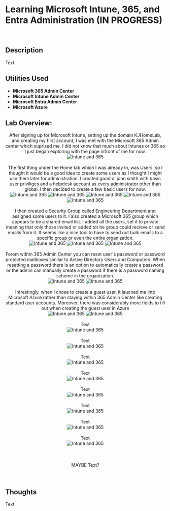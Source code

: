 <h1>Learning Microsoft Intune, 365, and Entra Administration (IN PROGRESS)</h1>

<br />
<h2>Description</h2>
Text

<h2>Utilities Used</h2>

- <b>Microsoft 365 Admin Center</b> 
- <b>Microsoft Intune Admin Center</b>
- <b>Microsoft Entra Admin Center</b>
- <b>Microsoft Azure</b>


<h2>Lab Overview:</h2>

<p align="center">
After signing up for Microsoft Intune, setting up the domain KJHomeLab, and creating my first account, I was met with the Microsoft 365 Admin center which suprised me. I did not know that much about Intunes or 365 so I just began exploring with the page infront of me for now. <br/>
<img src="https://github.com/user-attachments/assets/c8df6a18-0b59-4d5b-a13b-e026896ab488" alt="Intune and 365"/>
<br />
<br />
The first thing under the Home tab which I was already in, was Users, so I thought it would be a good idea to create some users as I thought I might use them later for administration. I created good ol john smith with basic user priviliges and a helpdesk account as every administrator other than global. I then decided to create a few basic users for now.<br/>
<img src="https://github.com/user-attachments/assets/6cb17f1d-f2ba-4c93-a0fd-bdc8f6722a1c" alt="Intune and 365"/>
 <img src="https://github.com/user-attachments/assets/3886bf8d-2113-4664-89f3-697da4354c94" alt="Intune and 365"/>
 <img src="https://github.com/user-attachments/assets/49e916ee-bd71-4376-b5c2-cab338f01220" alt="Intune and 365"/>
 <img src="https://github.com/user-attachments/assets/e16b2006-f20c-4a12-ac5e-aa0957fffa0d" alt="Intune and 365"/>
  <img src="https://github.com/user-attachments/assets/efa1bc09-6e0c-43c0-baab-2aced195b3f3" alt="Intune and 365"/>
<br />
<br />
I then created a Security Group called Engineering Department and assigned some users to it. I also created a Microsoft 365 group which appears to be a shared email list. I added all the users, set it to private meaning that only those invited or added tot he group could recieve or send emails from it. It seems like a nice tool to have to send out bulk emails to a specific group or even the entire organization.<br/>
<img src="https://github.com/user-attachments/assets/94c49142-4394-4828-afae-e21a9cfe9314" alt="Intune and 365"/>
 <img src="https://github.com/user-attachments/assets/27591f10-06a5-4c07-bf56-ce94af01e891" alt="Intune and 365"/>
 <img src="https://github.com/user-attachments/assets/43315b2e-1ebc-4cc3-a8c7-0778b6588949" alt="Intune and 365"/>
<br />
<br />
Ferom within 365 Admin Center you can reset user's password or password protected mailboxes similar to Active Directory Users and Computers. When resetting a password there is an option to automatically create a password or the admin can manually create a password if there is a password naming scheme in the organization.<br/>
<img src="https://github.com/user-attachments/assets/feb7db72-7426-4111-935a-4e9c7b709898" alt="Intune and 365"/>
<img src="https://github.com/user-attachments/assets/29137489-cc5c-441d-ab75-494877b0e105" alt="Intune and 365"/>
<br />
<br />
Intrestingly, when I chose to create a guest user, it laucned me into Microsoft Azure rather than staying within 365 Admin Center like creating standard user accounts. Moreover, there was considerably more fields to fill out when creating the guest uesr in Azure<br/>
<img src="https://github.com/user-attachments/assets/97a7fdf5-1282-45ec-9f21-6a6cfcabb489" alt="Intune and 365"/>
 <img src="https://github.com/user-attachments/assets/e17f324b-f2ce-4996-a03c-2071ea1508b0" alt="Intune and 365"/>
<br />
<br />
Text<br/>
<img src="" alt="Intune and 365"/>
<br />
<br />
Text<br/>
<img src="" alt="Intune and 365"/>
<br />
<br />
Text<br/>
<img src="" alt="Intune and 365"/>
<br />
<br />
Text<br/>
<img src="" alt="Intune and 365"/>
<br />
<br />
Text<br/>
<img src="" alt="Intune and 365"/>
<br />
<br />
Text<br/>
<img src="" alt="Intune and 365"/>
<br />
<br />
Text<br/>
<img src="" alt="Intune and 365"/>
<br />
<br />
Text<br/>
<img src="" alt="Intune and 365"/>
<br />
<br />

<br />
<br />
MAYBE Text?<br/>
<br />
<br />



<h2>Thoughts</h2>
Text
<!--
 ```diff
- text in red
+ text in green
! text in orange
# text in gray
@@ text in purple (and bold)@@
```
--!>
